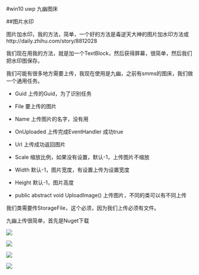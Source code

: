 #win10 uwp 九幽图床

##图片水印

图片加水印，我的方法，简单，一个好的方法是毒逆天大神的图片加水印方法或http://daily.zhihu.com/story/8812028

我们现在用我的方法，就是加一个TextBlock，然后获得屏幕，很简单，然后我们把水印图保存。

我们可能有很多地方需要上传，我现在使用是九幽，之前有smms的图床，我们做一个通用任务。

 - Guid 上传的Guid，为了识别任务

 - File 要上传的图片

 - Name 上传图片的名字，没有用

 - OnUploaded 上传完成EventHandler<bool> 成功true

 - Url 上传成功返回图片

 - Scale 缩放比例，如果没有设置，默认-1，上传图片不缩放

 - Width 默认-1，图片宽度，有设置上传为设置宽度

 - Height 默认-1，图片高度

 - public abstract void UploadImage() 上传图片，不同的类可以有不同上传

我们类需要传StorageFile，这个必须，因为我们上传必须有文件。

九幽上传很简单，首先是Nuget下载



![](http://jycloud.9uads.com/web/GetObject.aspx?filekey=76fbc3c8c8ef27616e1cd434ba3f7f3f)

![](http://jycloud.9uads.com/web/GetObject.aspx?filekey=3f6f93c292997c8911f272bc2112ddd6)

![](http://jycloud.9uads.com/web/GetObject.aspx?filekey=4d4ce4bfd74c5045eaa456a27c9ee3a8)

![](http://jycloud.9uads.com/web/GetObject.aspx?filekey=91165f76d54b16aabb35c741bc96d653)

